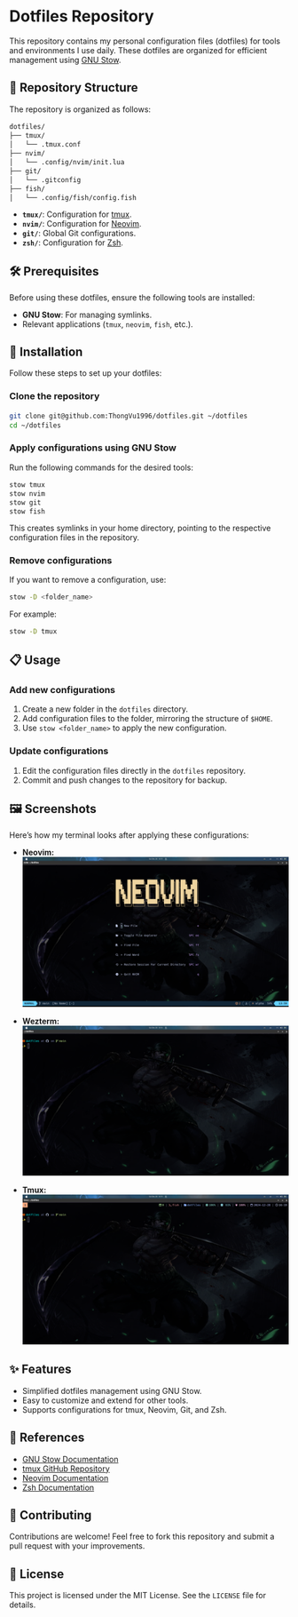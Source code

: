# Dotfiles Repository

This repository contains my personal configuration files (dotfiles) for tools and environments I use daily. These dotfiles are organized for efficient management using [GNU Stow](https://www.gnu.org/software/stow/).

## 📂 Repository Structure

The repository is organized as follows:

```plaintext
dotfiles/
├── tmux/
│   └── .tmux.conf
├── nvim/
│   └── .config/nvim/init.lua
├── git/
│   └── .gitconfig
├── fish/
│   └── .config/fish/config.fish
```

- **`tmux/`**: Configuration for [tmux](https://github.com/tmux/tmux).
- **`nvim/`**: Configuration for [Neovim](https://neovim.io/).
- **`git/`**: Global Git configurations.
- **`zsh/`**: Configuration for [Zsh](https://www.zsh.org/).

## 🛠️ Prerequisites

Before using these dotfiles, ensure the following tools are installed:

- **GNU Stow**: For managing symlinks.
- Relevant applications (`tmux`, `neovim`, `fish`, etc.).

## 🚀 Installation

Follow these steps to set up your dotfiles:

### Clone the repository

```bash
git clone git@github.com:ThongVu1996/dotfiles.git ~/dotfiles
cd ~/dotfiles
```

### Apply configurations using GNU Stow

Run the following commands for the desired tools:

```shell
stow tmux
stow nvim
stow git
stow fish
```

This creates symlinks in your home directory, pointing to the respective configuration files in the repository.

### Remove configurations

If you want to remove a configuration, use:

```bash
stow -D <folder_name>
```

For example:

```bash
stow -D tmux
```

## 📋 Usage

### Add new configurations

1. Create a new folder in the `dotfiles` directory.
2. Add configuration files to the folder, mirroring the structure of `$HOME`.
3. Use `stow <folder_name>` to apply the new configuration.

### Update configurations

1. Edit the configuration files directly in the `dotfiles` repository.
2. Commit and push changes to the repository for backup.

## 🖼️ Screenshots

Here’s how my terminal looks after applying these configurations:

- **Neovim:**
  ![Neovim Screenshot](images/nvim.png)

- **Wezterm:**
  ![Wezterm Screenshot](images/wezterm.png)

- **Tmux:**
  ![Tmux Screenshot](images/tmux.png)

## ✨ Features

- Simplified dotfiles management using GNU Stow.
- Easy to customize and extend for other tools.
- Supports configurations for tmux, Neovim, Git, and Zsh.

## 📖 References

- [GNU Stow Documentation](https://www.gnu.org/software/stow/)
- [tmux GitHub Repository](https://github.com/tmux/tmux)
- [Neovim Documentation](https://neovim.io/)
- [Zsh Documentation](https://www.zsh.org/)

## 🤝 Contributing

Contributions are welcome! Feel free to fork this repository and submit a pull request with your improvements.

## 📝 License

This project is licensed under the MIT License. See the `LICENSE` file for details.
